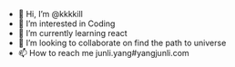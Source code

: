 - 👋 Hi, I’m @kkkkill
- 👀 I’m interested in Coding
- 🌱 I’m currently learning react
- 💞️ I’m looking to collaborate on find the path to universe
- 📫 How to reach me junli.yang#yangjunli.com

<!---
kkkkill/kkkkill is a ✨ special ✨ repository because its `README.md` (this file) appears on your GitHub profile.
You can click the Preview link to take a look at your changes.
--->
